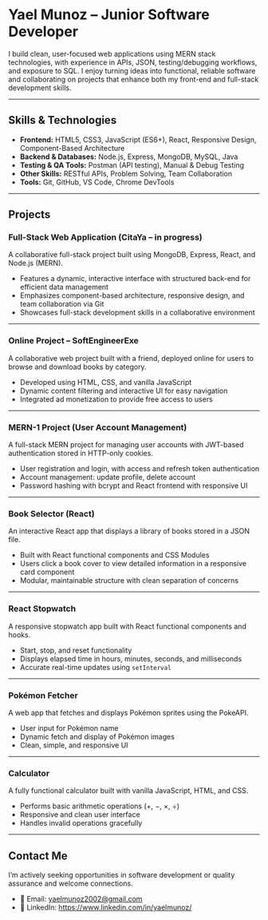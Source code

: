 # Yael Munoz – Junior Software Developer

I build clean, user-focused web applications using MERN stack technologies, with experience in APIs, JSON, testing/debugging workflows, and exposure to SQL. I enjoy turning ideas into functional, reliable software and collaborating on projects that enhance both my front-end and full-stack development skills.

---

## Skills & Technologies

- **Frontend:** HTML5, CSS3, JavaScript (ES6+), React, Responsive Design, Component-Based Architecture  
- **Backend & Databases:** Node.js, Express, MongoDB, MySQL, Java  
- **Testing & QA Tools:** Postman (API testing), Manual & Debug Testing  
- **Other Skills:** RESTful APIs, Problem Solving, Team Collaboration  
- **Tools:** Git, GitHub, VS Code, Chrome DevTools  

---

## Projects

### Full-Stack Web Application (CitaYa – in progress)

A collaborative full-stack project built using MongoDB, Express, React, and Node.js (MERN).  

- Features a dynamic, interactive interface with structured back-end for efficient data management  
- Emphasizes component-based architecture, responsive design, and team collaboration via Git  
- Showcases full-stack development skills in a collaborative environment  

---

### Online Project – SoftEngineerExe

A collaborative web project built with a friend, deployed online for users to browse and download books by category.  

- Developed using HTML, CSS, and vanilla JavaScript  
- Dynamic content filtering and interactive UI for easy navigation  
- Integrated ad monetization to provide free access to users

---

### MERN-1 Project (User Account Management)

A full-stack MERN project for managing user accounts with JWT-based authentication stored in HTTP-only cookies.  

- User registration and login, with access and refresh token authentication  
- Account management: update profile, delete account  
- Password hashing with bcrypt and React frontend with responsive UI

---


### Book Selector (React)

An interactive React app that displays a library of books stored in a JSON file.  

- Built with React functional components and CSS Modules  
- Users click a book cover to view detailed information in a responsive card component  
- Modular, maintainable structure with clean separation of concerns  

---

### React Stopwatch

A responsive stopwatch app built with React functional components and hooks.  

- Start, stop, and reset functionality  
- Displays elapsed time in hours, minutes, seconds, and milliseconds  
- Accurate real-time updates using `setInterval`  

---

### Pokémon Fetcher

A web app that fetches and displays Pokémon sprites using the PokeAPI.  

- User input for Pokémon name  
- Dynamic fetch and display of Pokémon images  
- Clean, simple, and responsive UI  

---

### Calculator

A fully functional calculator built with vanilla JavaScript, HTML, and CSS.  

- Performs basic arithmetic operations (+, −, ×, ÷)  
- Responsive and clean user interface  
- Handles invalid operations gracefully  

---

## Contact Me

I’m actively seeking opportunities in software development or quality assurance and welcome connections.

- 📧 Email: yaelmunoz2002@gmail.com  
- 🔗 LinkedIn: https://www.linkedin.com/in/yaelmunoz/
